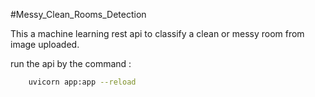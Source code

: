 #Messy_Clean_Rooms_Detection

This a machine learning rest api to classify a clean or messy room from image uploaded.

run the api by the command :
```bash
    uvicorn app:app --reload
 ```
